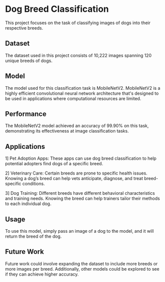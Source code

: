 # Dog Breed Classification 

This project focuses on the task of classifying images of dogs into their respective breeds.

## Dataset

The dataset used in this project consists of 10,222 images spanning 120 unique breeds of dogs. 

## Model

The model used for this classification task is MobileNetV2. MobileNetV2 is a highly efficient convolutional neural network architecture that's designed to be used in applications where computational resources are limited.

## Performance

The MobileNetV2 model achieved an accuracy of 99.90% on this task, demonstrating its effectiveness at image classification tasks.

## Applications

1] Pet Adoption Apps: These apps can use dog breed classification to help potential adopters find dogs of a specific breed.

2] Veterinary Care: Certain breeds are prone to specific health issues. Knowing a dog’s breed can help vets anticipate, diagnose, and treat breed-specific conditions.

3] Dog Training: Different breeds have different behavioral characteristics and training needs. Knowing the breed can help trainers tailor their methods to each individual dog.

## Usage

To use this model, simply pass an image of a dog to the model, and it will return the breed of the dog.

## Future Work

Future work could involve expanding the dataset to include more breeds or more images per breed. Additionally, other models could be explored to see if they can achieve higher accuracy.


